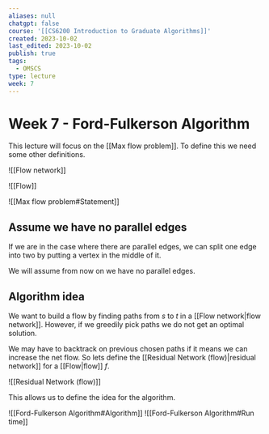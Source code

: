 ```yaml
---
aliases: null
chatgpt: false
course: '[[CS6200 Introduction to Graduate Algorithms]]'
created: 2023-10-02
last_edited: 2023-10-02
publish: true
tags:
  - OMSCS
type: lecture
week: 7
---
```

# Week 7 - Ford-Fulkerson Algorithm

This lecture will focus on the [[Max flow problem]]. To define this we need some other definitions.

![[Flow network]]

![[Flow]]

![[Max flow problem#Statement]]

## Assume we have no parallel edges

If we are in the case where there are parallel edges, we can split one edge into two by putting a vertex in the middle of it.

We will assume from now on we have no parallel edges.

## Algorithm idea

We want to build a flow by finding paths from $s$ to $t$ in a [[Flow network|flow network]]. However, if we greedily pick paths we do not get an optimal solution.

We may have to backtrack on previous chosen paths if it means we can increase the net flow. So lets define the [[Residual Network (flow)|residual network]] for a [[Flow|flow]] $f$.

![[Residual Network (flow)]]

This allows us to define the idea for the algorithm.

![[Ford-Fulkerson Algorithm#Algorithm]]
![[Ford-Fulkerson Algorithm#Run time]]
